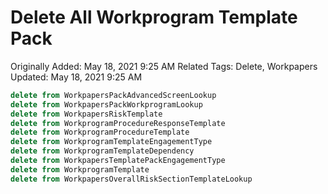 # Delete All Workprogram Template Pack

Originally Added: May 18, 2021 9:25 AM
Related Tags: Delete, Workpapers
Updated: May 18, 2021 9:25 AM

```sql
delete from WorkpapersPackAdvancedScreenLookup
delete from WorkpapersPackWorkprogramLookup
delete from WorkpapersRiskTemplate
delete from WorkprogramProcedureResponseTemplate
delete from WorkprogramProcedureTemplate
delete from WorkprogramTemplateEngagementType
delete from WorkprogramTemplateDependency
delete from WorkpapersTemplatePackEngagementType
delete from WorkprogramTemplate
delete from WorkpapersOverallRiskSectionTemplateLookup
```